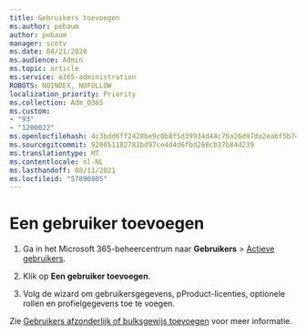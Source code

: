 ```yaml
---
title: Gebruikers toevoegen
ms.author: pebaum
author: pebaum
manager: scotv
ms.date: 04/21/2020
ms.audience: Admin
ms.topic: article
ms.service: o365-administration
ROBOTS: NOINDEX, NOFOLLOW
localization_priority: Priority
ms.collection: Adm_O365
ms.custom:
- "93"
- "1200022"
ms.openlocfilehash: 4c3bdd6ff2428be9c0b8f5d39934d44c76a26d97da2eabf5b74bc528a6db5b1c
ms.sourcegitcommit: 920051182781bd97ce4d4d6fbd268cb37b84d239
ms.translationtype: MT
ms.contentlocale: nl-NL
ms.lasthandoff: 08/11/2021
ms.locfileid: "57890805"
---
```

# <a name="add-a-user"></a>Een gebruiker toevoegen

1. Ga in het Microsoft 365-beheercentrum naar **Gebruikers** > [Actieve gebruikers](https://admin.microsoft.com/Adminportal/Home?source=applauncher#/users).

2. Klik op **Een gebruiker toevoegen**.

3. Volg de wizard om gebruikersgegevens, pProduct-licenties, optionele rollen en profielgegevens toe te voegen.

Zie [Gebruikers afzonderlijk of bulksgewijs toevoegen](https://docs.microsoft.com/microsoft-365/admin/add-users/add-users) voor meer informatie.